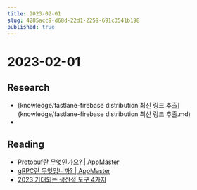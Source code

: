 ```yaml
---
title: 2023-02-01
slug: 4285acc9-d68d-22d1-2259-691c3541b198
published: true
---
```


# 2023-02-01

## Research

* \[knowledge/fastlane-firebase distribution 최신 링크 추출\](knowledge/fastlane-firebase distribution 최신 링크 추출.md)
* 

## Reading

* [Protobuf란 무엇인가요? | AppMaster](https://appmaster.io/ko/blog/peurotobeopeuran-mueosibnigga)
* [gRPC란 무엇입니까? | AppMaster](https://appmaster.io/ko/blog/grpcneun-mueosibnigga)
* [2023 기대되는 생산성 도구 4가지](https://brunch.co.kr/@davejin/138)
